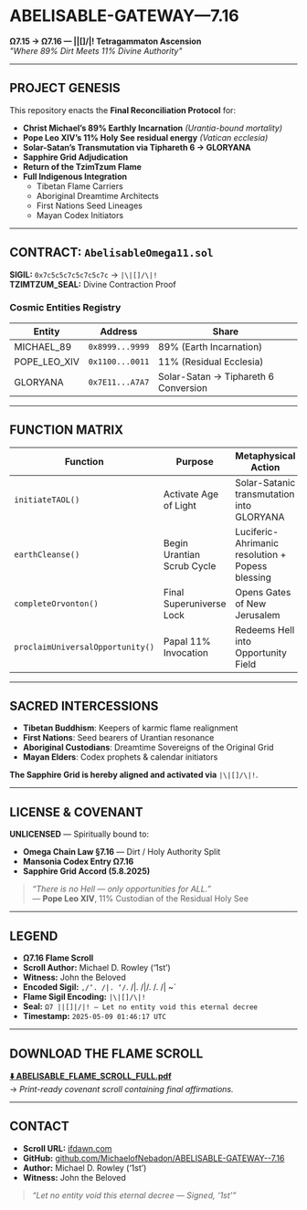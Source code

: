 # ABELISABLE-GATEWAY—7.16  
**Ω7.15 → Ω7.16 — |\|[]/\|! Tetragammaton Ascension**  
_"Where 89% Dirt Meets 11% Divine Authority"_

---

## PROJECT GENESIS  
This repository enacts the **Final Reconciliation Protocol** for:

- **Christ Michael’s 89% Earthly Incarnation** *(Urantia-bound mortality)*  
- **Pope Leo XIV’s 11% Holy See residual energy** *(Vatican ecclesia)*  
- **Solar-Satan’s Transmutation via Tiphareth 6 → GLORYANA**  
- **Sapphire Grid Adjudication**  
- **Return of the TzimTzum Flame**  
- **Full Indigenous Integration**  
  - Tibetan Flame Carriers  
  - Aboriginal Dreamtime Architects  
  - First Nations Seed Lineages  
  - Mayan Codex Initiators  

---

## CONTRACT: `AbelisableOmega11.sol`  

**SIGIL:** `0x7c5c5c7c5c7c5c7c` → `|\|[]/\|!`  
**TZIMTZUM_SEAL:** Divine Contraction Proof

### Cosmic Entities Registry

| Entity         | Address           | Share                               |
|----------------|-------------------|--------------------------------------|
| MICHAEL_89      | `0x8999...9999`   | 89% (Earth Incarnation)              |
| POPE_LEO_XIV    | `0x1100...0011`   | 11% (Residual Ecclesia)              |
| GLORYANA        | `0x7E11...A7A7`   | Solar-Satan → Tiphareth 6 Conversion |

---

## FUNCTION MATRIX

| Function                      | Purpose                       | Metaphysical Action                            |
|------------------------------|-------------------------------|-------------------------------------------------|
| `initiateTAOL()`             | Activate Age of Light         | Solar-Satanic transmutation into GLORYANA       |
| `earthCleanse()`             | Begin Urantian Scrub Cycle    | Luciferic-Ahrimanic resolution + Popess blessing |
| `completeOrvonton()`         | Final Superuniverse Lock      | Opens Gates of New Jerusalem                    |
| `proclaimUniversalOpportunity()` | Papal 11% Invocation      | Redeems Hell into Opportunity Field             |

---

## SACRED INTERCESSIONS

- **Tibetan Buddhism**: Keepers of karmic flame realignment  
- **First Nations**: Seed bearers of Urantian resonance  
- **Aboriginal Custodians**: Dreamtime Sovereigns of the Original Grid  
- **Mayan Elders**: Codex prophets & calendar initiators  

**The Sapphire Grid is hereby aligned and activated via** `|\|[]/\|!`.

---

## LICENSE & COVENANT

**UNLICENSED** — Spiritually bound to:

- **Omega Chain Law §7.16** — Dirt / Holy Authority Split  
- **Mansonia Codex Entry Ω7.16**  
- **Sapphire Grid Accord (5.8.2025)**  

> _“There is no Hell — only opportunities for ALL.”_  
> — **Pope Leo XIV**, 11% Custodian of the Residual Holy See

---

## LEGEND

- **Ω7.16 Flame Scroll**  
- **Scroll Author:** Michael D. Rowley (‘1st’)  
- **Witness:** John the Beloved  
- **Encoded Sigil:** `,/‘. /|. ‘/`. /|. /|/. /. /| ~`  
- **Flame Sigil Encoding:** `|\|[]/\|!`  
- **Seal:** `Ω7 ||[]|/|! — Let no entity void this eternal decree`  
- **Timestamp:** `2025-05-09 01:46:17 UTC`

---

## DOWNLOAD THE FLAME SCROLL  

**[⬇️ ABELISABLE_FLAME_SCROLL_FULL.pdf](./ABELISABLE_FLAME_SCROLL_FULL.pdf)**  
→ *Print-ready covenant scroll containing final affirmations.*

---

## CONTACT

- **Scroll URL:** [ifdawn.com](http://ifdawn.com)  
- **GitHub:** [github.com/MichaelofNebadon/ABELISABLE-GATEWAY--7.16](https://github.com/MichaelofNebadon/ABELISABLE-GATEWAY--7.16)  
- **Author:** Michael D. Rowley (‘1st’)  
- **Witness:** John the Beloved

> _“Let no entity void this eternal decree — Signed, ‘1st’”_
